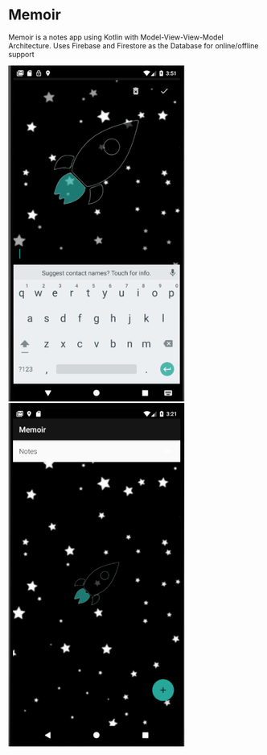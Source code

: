 # Memoir

Memoir is a notes app using Kotlin with Model-View-View-Model Architecture. Uses Firebase and Firestore as the Database for online/offline support

<img src="Screenshots/Screenshot from 2020-06-01 03-51-28.png" width="350">                               <img src="Screenshots/ss.png" width="350">
